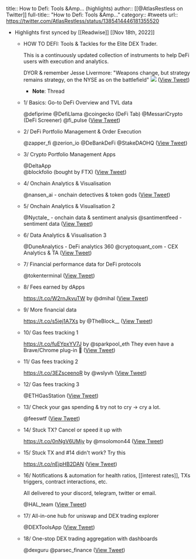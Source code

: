 title:: How to Defi:  Tools &Amp... (highlights)
author:: [[@AtlasRestless on Twitter]]
full-title:: "How to Defi:  Tools &Amp..."
category:: #tweets
url:: https://twitter.com/AtlasRestless/status/1385414446181355520

- Highlights first synced by [[Readwise]] [[Nov 18th, 2022]]
	- HOW TO DEFI: 
	  Tools & Tackles for the Elite DEX Trader.
	  
	  This is a continuously updated collection of instruments to help DeFi users with execution and analytics. 
	  
	  DYOR & remember Jesse Livermore: "Weapons change, but strategy remains strategy, on the NYSE as on the battlefield" ![](https://pbs.twimg.com/media/EvNL3BEVcAMSdmz.jpg) ([View Tweet](https://twitter.com/AtlasRestless/status/1365521736121294848))
		- **Note**: Thread
	- 1/ Basics: Go-to DeFi Overview and TVL data
	  
	  @defiprime 
	  @DefiLlama
	  @coingecko (DeFi Tab)
	  @MessariCrypto (DeFi Screener)
	  @fi_pulse ([View Tweet](https://twitter.com/AtlasRestless/status/1365521738046398464))
	- 2/ DeFi Portfolio Management & Order Execution
	  
	  @zapper_fi 
	  @zerion_io 
	  @DeBankDeFi 
	  @StakeDAOHQ ([View Tweet](https://twitter.com/AtlasRestless/status/1365521739610873856))
	- 3/ Crypto Portfolio Management Apps
	  
	  @DeltaApp   
	  @blockfolio (bought by FTX) ([View Tweet](https://twitter.com/AtlasRestless/status/1365521741158604801))
	- 4/ Onchain Analytics & Visualisation
	  
	  @nansen_ai - onchain detectives & token gods ([View Tweet](https://twitter.com/AtlasRestless/status/1365521742832271360))
	- 5/ Onchain Analytics & Visualisation 2
	  
	  @Nyctale_ - onchain data & sentiment analysis
	  @santimentfeed - sentiment data ([View Tweet](https://twitter.com/AtlasRestless/status/1365521744488931329))
	- 6/ Data Analytics & Visualisation 3
	  
	  @DuneAnalytics - DeFi analytics 360
	  @cryptoquant_com - CEX Analytics & TA ([View Tweet](https://twitter.com/AtlasRestless/status/1365521746003062788))
	- 7/ Financial performance data for DeFi protocols
	  
	  @tokenterminal ([View Tweet](https://twitter.com/AtlasRestless/status/1365521747521335302))
	- 8/ Fees earned by dApps
	  
	  https://t.co/W2rnJkvuTW by @dmihal ([View Tweet](https://twitter.com/AtlasRestless/status/1365521749295599623))
	- 9/ More financial data
	  
	  https://t.co/s5iej1A7Xs
	  by @TheBlock__ ([View Tweet](https://twitter.com/AtlasRestless/status/1365521751124287493))
	- 10/ Gas fees tracking 1
	  
	  https://t.co/fuEYpxYV7J by @sparkpool_eth
	  They even have a Brave/Chrome plug-in 🙌 ([View Tweet](https://twitter.com/AtlasRestless/status/1365521752768450563))
	- 11/ Gas fees tracking 2
	  
	  https://t.co/3EZsceenoR by @wslyvh ([View Tweet](https://twitter.com/AtlasRestless/status/1365521754404257792))
	- 12/ Gas fees tracking 3
	  
	  @ETHGasStation ([View Tweet](https://twitter.com/AtlasRestless/status/1365521756060979201))
	- 13/ Check your gas spending & try not to cry -> cry a lot.
	  
	  @feeswtf ([View Tweet](https://twitter.com/AtlasRestless/status/1365521757575077895))
	- 14/ Stuck TX? Cancel or speed it up with
	  
	  https://t.co/0nNgV6UMjy
	  by @msolomon44 ([View Tweet](https://twitter.com/AtlasRestless/status/1365521759177383938))
	- 15/ Stuck TX and #14 didn't work? Try this
	  
	  https://t.co/nEjpHB2DAN ([View Tweet](https://twitter.com/AtlasRestless/status/1365521761001820162))
	- 16/ Notifications & automation for health ratios, [[interest rates]], TXs triggers, contract interactions, etc. 
	  
	  All delivered to your discord, telegram, twitter or email.
	  
	  @HAL_team ([View Tweet](https://twitter.com/AtlasRestless/status/1365521762818007040))
	- 17/ All-in-one hub for uniswap and DEX trading explorer
	  
	  @DEXToolsApp ([View Tweet](https://twitter.com/AtlasRestless/status/1365521764806103040))
	- 18/ One-stop DEX trading aggregation with dashboards
	  
	  @dexguru
	  @parsec_finance ([View Tweet](https://twitter.com/AtlasRestless/status/1365521766362226691))